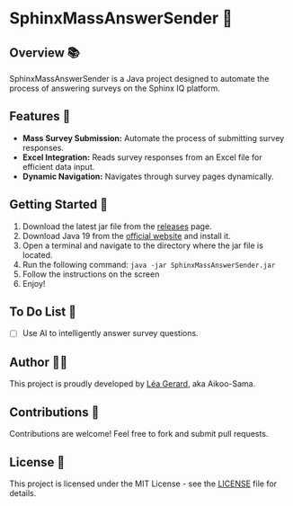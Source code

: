 # SphinxMassAnswerSender 🚀

## Overview 📚

SphinxMassAnswerSender is a Java project designed to automate the process of answering surveys on the Sphinx IQ platform.

## Features 🌟

- **Mass Survey Submission:** Automate the process of submitting survey responses.
- **Excel Integration:** Reads survey responses from an Excel file for efficient data input.
- **Dynamic Navigation:** Navigates through survey pages dynamically.

## Getting Started 🚦

1. Download the latest jar file from the [releases](https://github.com/Aikoo-Sama/SphinxMassAnswerSender/releases/latest) page.
2. Download Java 19 from the [official website](https://www.oracle.com/java/technologies/javase/jdk19-archive-downloads.html) and install it.
3. Open a terminal and navigate to the directory where the jar file is located.
4. Run the following command: `java -jar SphinxMassAnswerSender.jar`
5. Follow the instructions on the screen
6. Enjoy!

## To Do List 📝

- [ ] Use AI to intelligently answer survey questions.

## Author 🧑‍💻

This project is proudly developed by [Léa Gerard](https://github.com/Aikoo-Sama), aka Aikoo-Sama.

## Contributions 🤝

Contributions are welcome! Feel free to fork and submit pull requests.

## License 📄

This project is licensed under the MIT License - see the [LICENSE](LICENSE) file for details.
